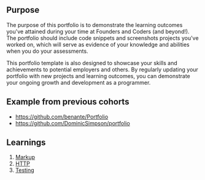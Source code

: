 ## Purpose

The purpose of this portfolio is to demonstrate the learning outcomes you've attained during your time at Founders and Coders (and beyond!). The portfolio should include code snippets and screenshots projects you've worked on, which will serve as evidence of your knowledge and abilities when you do your assessments.

This portfolio template is also designed to showcase your skills and achievements to potential employers and others. By regularly updating your portfolio with new projects and learning outcomes, you can demonstrate your ongoing growth and development as a programmer.

## Example from previous cohorts

- https://github.com/benante/Portfolio
- https://github.com/DominicSimpson/portfolio

## Learnings

1. [Markup](/learnings/markup.md)
1. [HTTP](/learnings/http.md)
1. [Testing](/learnings/testing.md)
